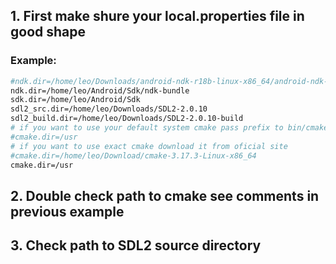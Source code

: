 ## 1. First make shure your local.properties file in good shape
### Example:
```sh
#ndk.dir=/home/leo/Downloads/android-ndk-r18b-linux-x86_64/android-ndk-r18b
ndk.dir=/home/leo/Android/Sdk/ndk-bundle
sdk.dir=/home/leo/Android/Sdk
sdl2_src.dir=/home/leo/Downloads/SDL2-2.0.10
sdl2_build.dir=/home/leo/Downloads/SDL2-2.0.10-build
# if you want to use your default system cmake pass prefix to bin/cmake
#cmake.dir=/usr
# if you want to use exact cmake download it from oficial site
#cmake.dir=/home/leo/Download/cmake-3.17.3-Linux-x86_64
cmake.dir=/usr
```

## 2. Double check path to cmake see comments in previous example
## 3. Check path to SDL2 source directory

